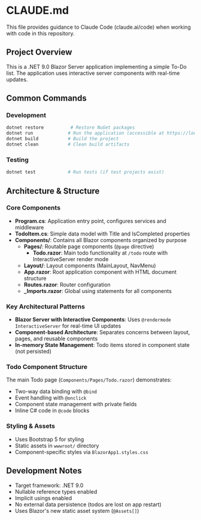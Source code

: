 # CLAUDE.md

This file provides guidance to Claude Code (claude.ai/code) when working with code in this repository.

## Project Overview

This is a .NET 9.0 Blazor Server application implementing a simple To-Do list. The application uses interactive server components with real-time updates.

## Common Commands

### Development
```bash
dotnet restore          # Restore NuGet packages
dotnet run             # Run the application (accessible at https://localhost:5001)
dotnet build           # Build the project
dotnet clean           # Clean build artifacts
```

### Testing
```bash
dotnet test            # Run tests (if test projects exist)
```

## Architecture & Structure

### Core Components
- **Program.cs**: Application entry point, configures services and middleware
- **TodoItem.cs**: Simple data model with Title and IsCompleted properties
- **Components/**: Contains all Blazor components organized by purpose
  - **Pages/**: Routable page components (`@page` directive)
    - **Todo.razor**: Main todo functionality at `/todo` route with InteractiveServer render mode
  - **Layout/**: Layout components (MainLayout, NavMenu)
  - **App.razor**: Root application component with HTML document structure
  - **Routes.razor**: Router configuration
  - **_Imports.razor**: Global using statements for all components

### Key Architectural Patterns
- **Blazor Server with Interactive Components**: Uses `@rendermode InteractiveServer` for real-time UI updates
- **Component-based Architecture**: Separates concerns between layout, pages, and reusable components
- **In-memory State Management**: Todo items stored in component state (not persisted)

### Todo Component Structure
The main Todo page (`Components/Pages/Todo.razor`) demonstrates:
- Two-way data binding with `@bind`
- Event handling with `@onclick`
- Component state management with private fields
- Inline C# code in `@code` blocks

### Styling & Assets
- Uses Bootstrap 5 for styling
- Static assets in `wwwroot/` directory
- Component-specific styles via `BlazorApp1.styles.css`

## Development Notes

- Target framework: .NET 9.0
- Nullable reference types enabled
- Implicit usings enabled
- No external data persistence (todos are lost on app restart)
- Uses Blazor's new static asset system (`@Assets[]`)